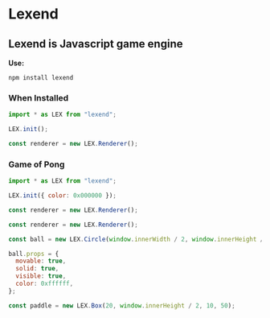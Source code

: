 # Lexend

## Lexend is Javascript game engine

**Use:**

```npm
npm install lexend
```

### When Installed

```javascript
import * as LEX from "lexend";

LEX.init();

const renderer = new LEX.Renderer();
```

### Game of Pong

```javascript
import * as LEX from "lexend";

LEX.init({ color: 0x000000 });

const renderer = new LEX.Renderer();

const renderer = new LEX.Renderer();

const ball = new LEX.Circle(window.innerWidth / 2, window.innerHeight / 2, 5);

ball.props = {
  movable: true,
  solid: true,
  visible: true,
  color: 0xffffff,
};

const paddle = new LEX.Box(20, window.innerHeight / 2, 10, 50);
```

